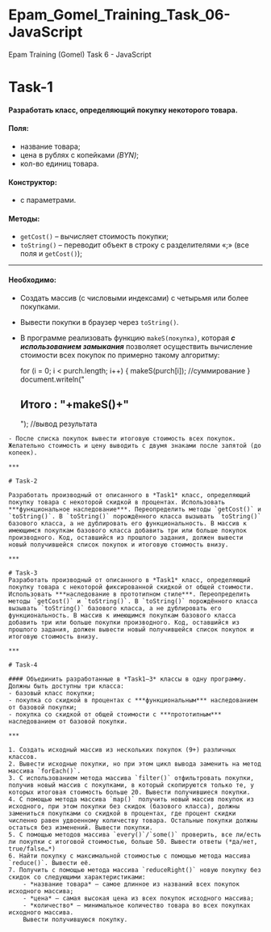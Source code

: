 # Epam_Gomel_Training_Task_06-JavaScript
Epam Training (Gomel) Task 6 - JavaScript
# Task-1

#### Разработать класс, определяющий покупку некоторого товара.
#### Поля:
* название товара;
* цена в рублях с копейками *(BYN)*;
* кол-во единиц товара.
#### Конструктор:
* с параметрами.
#### Методы:
* `getCost()` – вычисляет стоимость покупки;
* `toString()` – переводит объект в строку с разделителями «;» (все поля и `getCost()`);

***

#### Необходимо:
- Cоздать массив (с числовыми индексами) с четырьмя или более покупками. 
- Вывести покупки в браузер через `toString()`.  
- В программе реализовать функцию `makeS(покупка)`, которая ***с использованием замыкания*** позволяет осуществить вычисление стоимости всех покупок по примерно такому алгоритму:

    for (i = 0; i < purch.length; i++)
    {
        makeS(purch[i]); //суммирование
    }
document.writeln("<h2>Итого : "+makeS()+"</h2>"); //вывод результата
```
- После списка покупок вывести итоговую стоимость всех покупок. Желательно стоимость и цену выводить с двумя знаками после запятой (до копеек).

***

# Task-2

Разработать производный от описанного в *Task1* класс, определяющий покупку товара с некоторой скидкой в процентах. Использовать ***функциональное наследование***. Переопределить методы `getCost()` и `toString()`. В `toString()` порождённого класса вызывать `toString()` базового класса, а не дублировать его функциональность. В массив к имеющимся покупкам базового класса добавить три или больше покупок производного. Код, оставшийся из прошлого задания, должен вывести новый получившейся список покупок и итоговую стоимость внизу.

***

# Task-3
Разработать производный от описанного в *Task1* класс, определяющий покупку товара с некоторой фиксированной скидкой от общей стоимости. Использовать ***наследование в прототипном стиле***. Переопределить методы `getCost()` и `toString()`. В `toString()` порождённого класса вызывать `toString()` базового класса, а не дублировать его функциональность. В массив к имеющимся покупкам базового класса добавить три или больше покупки производного. Код, оставшийся из прошлого задания, должен вывести новый получившейся список покупок и итоговую стоимость внизу.

***

# Task-4

#### Объединить разработанные в *Task1–3* классы в одну программу. Должны быть доступны три класса: 
- базовый класс покупки;
- покупка со скидкой в процентах с ***функциональным*** наследованием от базовой покупки;
- покупка со скидкой от общей стоимости с ***прототипным*** наследованием от базовой покупки.

***

1. Создать исходный массив из нескольких покупок (9+) различных классов.
2. Вывести исходные покупки, но при этом цикл вывода заменить на метод массива `forEach()`.
3. C использованием метода массива `filter()` отфильтровать покупки, получив новый массив с покупками, в который скопируются только те, у которых итоговая стоимость больше 20. Вывести получившиеся покупки.
4. С помощью метода массива `map()` получить новый массив покупок из исходного, при этом покупки без скидок (базового класса), должны замениться покупками со скидкой в процентах, где процент скидки численно равен удвоенному количеству товара. Остальные покупки должны остаться без изменений. Вывести покупки.
5. С помощью методов массива `every()`/`some()` проверить, все ли/есть ли покупки с итоговой стоимостью, больше 50. Вывести ответы (*да/нет, true/false…*)
6. Найти покупку с максимальной стоимостью с помощью метода массива `reduce()`. Вывести её.
7. Получить с помощью метода массива `reduceRight()` новую покупку без скидок со следующими характеристиками:
    - *название товара* – самое длинное из названий всех покупок исходного массива;
    - *цена* – самая высокая цена из всех покупок исходного массива;
    - *количество* – минимальное количество товара во всех покупках исходного массива.  
    Вывести получившуюся покупку.
